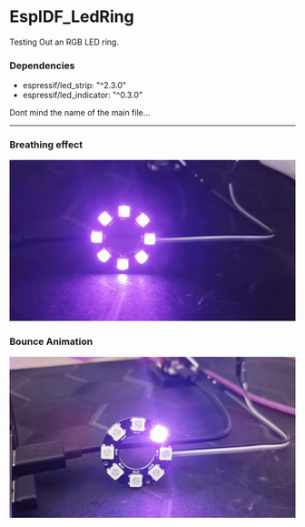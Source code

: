 # EspIDF_LedRing
Testing Out an RGB LED ring.

### Dependencies
  - espressif/led_strip: "^2.3.0"
  - espressif/led_indicator: "^0.3.0"


Dont mind the name of the main file...

---

### Breathing effect

![Breathing](./assets/ezgif.com-video-to-gif.gif)


### Bounce Animation

![Breathing](./assets/ezgif.com-video-to-gif%20(1).gif)